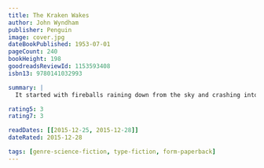 ```yaml
---
title: The Kraken Wakes
author: John Wyndham
publisher: Penguin
image: cover.jpg
dateBookPublished: 1953-07-01
pageCount: 240
bookHeight: 198
goodreadsReviewId: 1153593408
isbn13: 9780141032993

summary: |
  It started with fireballs raining down from the sky and crashing into the oceans' deeps. Then ships began sinking mysteriously and later 'sea tanks' emerged from the deeps to claim people. For journalists Mike and Phyllis Watson, what at first appears to be a curiosity becomes a global calamity. Helpless, they watch as humanity struggles to survive now that water - one of the compounds upon which life depends - is turned against them. Finally, sea levels begin their inexorable rise. The Kraken Wakes is a brilliant novel of how humankind responds to the threat of its own extinction and, ultimately, asks what we are prepared to do in order to survive.

rating5: 3
rating7: 3

readDates: [[2015-12-25, 2015-12-28]]
dateRated: 2015-12-28

tags: [genre-science-fiction, type-fiction, form-paperback]
---
```

